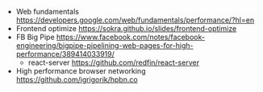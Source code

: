 - Web fundamentals https://developers.google.com/web/fundamentals/performance/?hl=en
- Frontend optimize https://sokra.github.io/slides/frontend-optimize
- FB Big Pipe https://www.facebook.com/notes/facebook-engineering/bigpipe-pipelining-web-pages-for-high-performance/389414033919/
  - react-server https://github.com/redfin/react-server
- High performance browser networking https://github.com/igrigorik/hpbn.co

